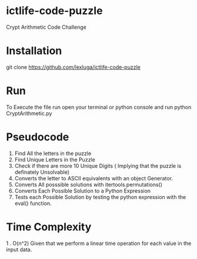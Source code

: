 # ictlife-code-puzzle
Crypt Arithmetic Code Challenge 

# Installation
git clone https://github.com/lexluga/ictlife-code-puzzle

# Run
To Execute the file run open your terminal or python console and run 
python CryptArithmetic.py

# Pseudocode
1. Find All the letters in the puzzle 
2. Find Unique Letters in the Puzzle 
3. Check if there are more 10 Unique Digits ( Implying that the puzzle is definately Unsolvable)
4. Converts the letter to ASCII equivalents with an object Generator.
5. Converts All posssible solutions with itertools.permutations()
6. Converts Each Possible Solution to a Python Expression
7. Tests each Possible Solution by testing the python expression with the eval() function.

# Time Complexity

1 . O(n^2)
Given that we perform a linear time operation for each value in the input data.

